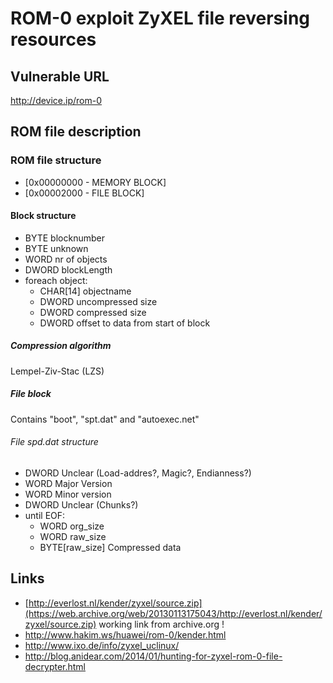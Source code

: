 # ROM-0 exploit ZyXEL file reversing resources 

## Vulnerable URL
http://device.ip/rom-0

## ROM file description

### ROM file structure
- [0x00000000 - MEMORY BLOCK]
- [0x00002000 - FILE BLOCK]

#### Block structure
- BYTE     blocknumber
- BYTE     unknown
- WORD     nr of objects
- DWORD    blockLength
- foreach object:
   - CHAR[14] objectname
   - DWORD    uncompressed size
   - DWORD    compressed size
   - DWORD    offset to data from start of block

##### Compression algorithm
Lempel-Ziv-Stac (LZS)

##### File block
Contains "boot", "spt.dat" and "autoexec.net"

###### File spd.dat structure
- DWORD	Unclear (Load-addres?, Magic?, Endianness?)
- WORD	Major Version
- WORD	Minor version
- DWORD	Unclear (Chunks?)
- until EOF:
   - WORD		  org_size
   - WORD		  raw_size
   - BYTE[raw_size]  Compressed data
	
## Links
- [http://everlost.nl/kender/zyxel/source.zip](https://web.archive.org/web/20130113175043/http://everlost.nl/kender/zyxel/source.zip) working link from archive.org !
- http://www.hakim.ws/huawei/rom-0/kender.html
- http://www.ixo.de/info/zyxel_uclinux/
- http://blog.anidear.com/2014/01/hunting-for-zyxel-rom-0-file-decrypter.html
